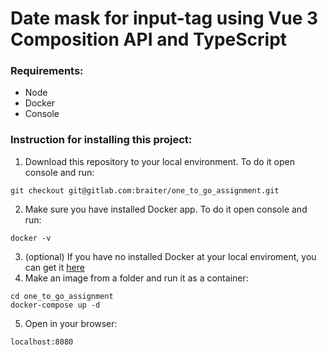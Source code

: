 # Date mask for input-tag using Vue 3 Composition API and TypeScript

### Requirements:
- Node
- Docker
- Console

### Instruction for installing this project:
1. Download this repository to your local environment. To do it open console and run:
```
git checkout git@gitlab.com:braiter/one_to_go_assignment.git
```
2. Make sure you have installed Docker app. To do it open console and run:
```
docker -v
```
3. (optional) If you have no installed Docker at your local enviroment, you can get it [here](https://docs.docker.com/get-docker/)
4. Make an image from a folder and run it as a container:
```
cd one_to_go_assignment
docker-compose up -d
```
5. Open in your browser:
```
localhost:8080
```